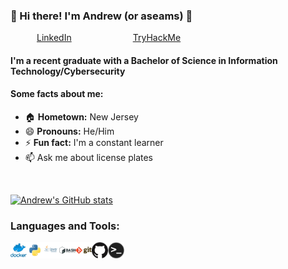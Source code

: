 ### 👋 Hi there! I'm Andrew (or aseams) 👋

&emsp;&emsp;&emsp;[LinkedIn](https://www.linkedin.com/in/andrew-seamon)&emsp;&emsp;&emsp;&emsp;&emsp;&emsp;&emsp;[TryHackMe](https://tryhackme.com/p/aseams)

#### I'm a recent graduate with a Bachelor of Science in Information Technology/Cybersecurity

#### Some facts about me:
- 🏠 **Hometown:** New Jersey
- 😄 **Pronouns:** He/Him
- ⚡ **Fun fact:** I'm a constant learner
- 📫 Ask me about license plates

<br />

[![Andrew's GitHub stats](https://github-readme-stats.vercel.app/api?username=aseams&show_icons=true&theme=radical)](https://github.com/anuraghazra/github-readme-stats)

### Languages and Tools:

<img align="left" alt="Docker" width="26px" src="https://raw.githubusercontent.com/github/explore/80688e429a7d4ef2fca1e82350fe8e3517d3494d/topics/docker/docker.png" />
<img align="left" alt="Python" width="26px" src="https://raw.githubusercontent.com/github/explore/80688e429a7d4ef2fca1e82350fe8e3517d3494d/topics/python/python.png" /><img align="left" alt="Python" width="26px" src="https://raw.githubusercontent.com/github/explore/80688e429a7d4ef2fca1e82350fe8e3517d3494d/topics/java/java.png" />
<img align="left" alt="Bash" width="26px" src="https://raw.githubusercontent.com/github/explore/80688e429a7d4ef2fca1e82350fe8e3517d3494d/topics/bash/bash.png" />
<img align="left" alt="Git" width="26px" src="https://raw.githubusercontent.com/github/explore/80688e429a7d4ef2fca1e82350fe8e3517d3494d/topics/git/git.png" />
<img align="left" alt="GitHub" width="26px" src="https://raw.githubusercontent.com/github/explore/78df643247d429f6cc873026c0622819ad797942/topics/github/github.png" />
<img align="left" alt="Terminal" width="26px" src="https://raw.githubusercontent.com/github/explore/80688e429a7d4ef2fca1e82350fe8e3517d3494d/topics/terminal/terminal.png" />

